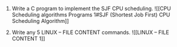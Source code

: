 1. Write a C program to implement the SJF CPU scheduling.
![[CPU Scheduling algorithms Programs 1#SJF (Shortest Job First) CPU Scheduling Algorithm]]

2. Write any 5 LINUX – FILE CONTENT commands.
![[LINUX – FILE CONTENT 1]]